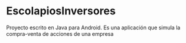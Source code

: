 # EscolapiosInversores
Proyecto escrito en Java para Android.
Es una aplicación que simula la compra-venta de acciones de una empresa
